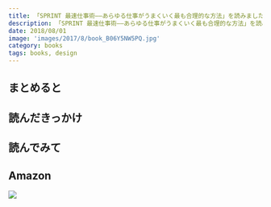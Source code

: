 ```yaml
---
title: 「SPRINT 最速仕事術――あらゆる仕事がうまくいく最も合理的な方法」を読みました
description: 「SPRINT 最速仕事術――あらゆる仕事がうまくいく最も合理的な方法」を読みました
date: 2018/08/01
image: 'images/2017/8/book_B06Y5NW5PQ.jpg'
category: books
tags: books, design
---
```


## まとめると

## 読んだきっかけ

## 読んでみて

## Amazon

[![](http://images-jp.amazon.com/images/P/B06Y5NW5PQ.09.MAIN._SCLZZZZZZZ_.jpg)](https://www.amazon.co.jp/dp/B06Y5NW5PQ/)
